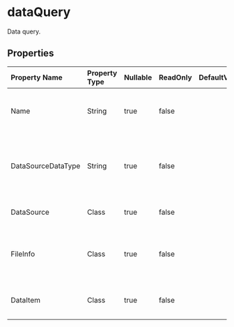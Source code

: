 # **dataQuery**

Data query. 

## **Properties**

| Property Name | Property Type | Nullable |  ReadOnly | DefaultValue | Description | 
| :- | :- | :- |:- |  :- | :- |
|Name|String|true|false |  |Define a name for data query. Unique identification.|
|DataSourceDataType|String|true|false |  |The specific data object type. When the value is File, DataItem is invalid.|
|DataSource|Class|true|false |  |Indicates the source of the mount data.|
|FileInfo|Class|true|false |  |When data souce is request files, FileInfo store the contents of the file.|
|DataItem|Class|true|false |  |The specific data object type and name.|

